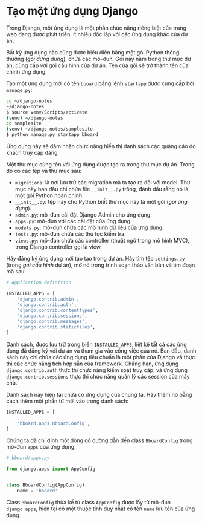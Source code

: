 # Tạo một ứng dụng Django

Trong Django, một ứng dụng là một phần chức năng riêng biệt của trang web đang được phát triển, ít nhiều độc lập với các ứng dụng khác của dự án.

Bất kỳ ứng dụng nào cũng được biểu diễn bằng một gói Python thông thường (*gói dứng dụng*), chứa các mô-đun. Gói này nằm trong thư mục dự án, cùng cấp với gói cấu hình của dự án. Tên của gói sẽ trở thành tên của chính ứng dụng.

Tạo một ứng dụng mới có tên `bboard` bằng lệnh `startapp` được cung cấp bởi `manage.py`:

```bash
cd ~/django-notes
~/django-notes
$ source venv/Scripts/activate
(venv) ~/django-notes
cd samplesite
(venv) ~/django-notes/samplesite
$ python manage.py startapp bboard
```

Ứng dụng này sẽ đảm nhận chức năng hiển thị danh sách các quảng cáo do khách truy cập đăng.

Một thư mục cùng tên với ứng dụng được tạo ra trong thư mục dự án. Trong đó có các tệp và thư mục sau:

- `migrations`: là nơi lưu trữ các migration mà ta tạo ra đối với model. Thư mục này ban đầu chỉ chứa file `__init__.py` trống, đánh dấu rằng nó là một gói Python hoàn chỉnh.
- `__init__.py`: tệp này cho Python biết thư mục này là một gói (*gói ứng dụng*).
- `admin.py`: mô-đun cài đặt Django Admin cho ứng dụng.
- `apps.py`: mô-đun với các cài đặt của ứng dụng.
- `models.py`: mô-đun chứa các mô hình dữ liệu của ứng dụng.
- `tests.py`: mô-đun chứa các thủ tục kiểm tra.
- `views.py`: mô-đun chứa các controller (thuật ngữ trong mô hình MVC), trong Django controller gọi là view.

Hãy đăng ký ứng dụng mới tạo tạo trong dự án. Hãy tìm tệp `settings.py` (trong *gói cấu hình* dự án), mở nó trong trình soạn thảo văn bản và tìm đoạn mã sau:

```python
# Application definition

INSTALLED_APPS = [
    'django.contrib.admin',
    'django.contrib.auth',
    'django.contrib.contenttypes',
    'django.contrib.sessions',
    'django.contrib.messages',
    'django.contrib.staticfiles',
]
```

Danh sách, được lưu trữ trong biến `INSTALLED_APPS`, liệt kê tất cả các ứng dụng đã đăng ký với dự án và tham gia vào công việc của nó. Ban đầu, danh sách này chỉ chứa các ứng dụng tiêu chuẩn là một phần của Django và thực thi các chức năng tích hợp sẵn của framework. Chẳng hạn, ứng dụng `django.contrib.auth` thực thi chức năng kiểm soát truy cập, và ứng dụng `django.contrib.sessions` thực thi chức năng quản lý các session của máy chủ.

Danh sách này hiện tại chưa có ứng dụng của chúng ta. Hãy thêm nó bằng cách thêm một phần tử mới vào trong danh sách:

```python
INSTALLED_APPS = [
    ...
    'bboard.apps.BboardConfig',
]
```

Chúng ta đã chỉ định một dòng có đường dẫn đến class `BboardConfig` trong mô-đun `apps` của ứng dụng.

```python
# bboard/apps.py

from django.apps import AppConfig


class BboardConfig(AppConfig):
    name = 'bboard'
```

Class `BboardConfig` thừa kế từ class `AppConfig` được lấy từ mô-đun `django.apps`, hiện tại có một thuộc tính duy nhất có tên `name` lưu tên của ứng dụng.

